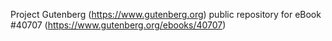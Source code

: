 Project Gutenberg (https://www.gutenberg.org) public repository for eBook #40707 (https://www.gutenberg.org/ebooks/40707)
